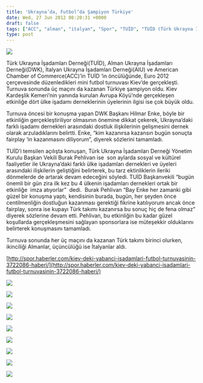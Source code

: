 ```yaml
---
title: 'Ukrayna’da, Futbol’da Şampiyon Türkiye'
date: Wed, 27 Jun 2012 08:20:31 +0000
draft: false
tags: ["ACC", "alman", "italyan", "Spor", "TUİD", "TUİD (Türk Ukrayna İşadamları Derneği)", "Ukrayna Türk toplumu"]
type: post
---
```


![](http://tuid.org.ua/wp-content/uploads/2012/06/IMG_3181.jpg)




Türk Ukrayna İşadamları Derneği(TUİD), Alman Ukrayna İşadamları Derneği(DWK), İtalyan Ukrayna İşadamları Derneği(AIU) ve American Chamber of Commerce(ACC)’in TUİD ‘in öncülüğünde, Euro 2012 çerçevesinde düzenledikleri mini futbol turnuvası Kiev’de gerçekleşti. Turnuva sonunda üç maçını da kazanan Türkiye şampiyon oldu. Kiev Kardeşlik Kemeri’nin yanında kurulan Avrupa Köyü’nde gerçekleşen etkinliğe dört ülke işadamı derneklerinin üyelerinin ilgisi ise çok büyük oldu.




Turnuva öncesi bir konuşma yapan DWK Başkanı Hilmar Enke, böyle bir etkinliğin gerçekleştiriliyor olmasının önemine dikkat çekerek, Ukrayna’daki farklı işadamı dernekleri arasındaki dostluk ilişkilerinin gelişmesini dernek olarak arzuladıklarını belirtti. Enke, “kim kazanırsa kazansın bugün sonuçta fairplay ‘in kazanmasını diliyorum”, diyerek sözlerini tamamladı.




TUİD’i temsilen açılışta konuşan, Türk Ukrayna İşadamları Derneği Yönetim Kurulu Başkan Vekili Burak Pehlivan ise  son aylarda sosyal ve kültürel faaliyetler ile Ukrayna’daki farklı ülke işadamları dernekleri ve üyeleri arasındaki ilişkilerin geliştiğini belirterek, bu tarz ektinliklerin ileriki dönmelerde de artarak devam edeceğini söyledi. TUİD Başkanvekili “bugün önemli bir gün zira ilk kez bu 4 ülkenin işadamları dernekleri ortak bir etkinliğe  imza atıyorlar”  dedi.  Burak Pehlivan “Bay Enke her zamanki gibi güzel bir konuşma yaptı, kendisinin burada, bugün, her şeyden önce centilmenliğin dostluğun kazanması gerektiği fikrine katılıyorum ancak önce fairplay, sonra ise kupayı Türk takımı kazanırsa bu sonuç hiç de fena olmaz” diyerek sözlerine devam etti. Pehlivan, bu etkinliğin bu kadar güzel koşullarda gerçekleşmesini sağlayan sponsorlara ise müteşekkir olduklarını belirterek konuşmasını tamamladı.




Turnuva sonunda her üç maçını da kazanan Türk takımı birinci olurken, ikinciliği Almanlar, üçüncülüğü ise İtalyanlar aldı.




[http://spor.haberler.com/kiev-deki-yabanci-isadamlari-futbol-turnuvasinin-3722086-haberi/](http://spor.haberler.com/kiev-deki-yabanci-isadamlari-futbol-turnuvasinin-3722086-haberi/)


![](https://lh5.googleusercontent.com/-xHySMG9g0y4/T-CHuPhskgI/AAAAAAAAAAg/ta4a1RC7ZJ4/s693/IMG_2260.JPG)

![](https://lh6.googleusercontent.com/-Yn67DFXhXzw/T-CHuSJU2EI/AAAAAAAAAAk/CSY9-Fw_-mw/s693/IMG_2265.JPG)

![](https://lh4.googleusercontent.com/-9Y1laJNpMNw/T-CIFi1JmuI/AAAAAAAAACA/DztKYgYwSkU/s693/IMG_3276.JPG)

![](https://lh3.googleusercontent.com/-6DVHXnv8RSI/T-CH0_qXAKI/AAAAAAAAAA8/Yg1yRMjbFZ4/s693/IMG_2709.JPG)

![](https://lh3.googleusercontent.com/-BJt-NZxX9lk/T-GnXWGKjnI/AAAAAAAAACw/2Zh1M2AZWiI/s758/IMG_2363.JPG)

![](https://lh4.googleusercontent.com/-qLlvSZTLn3w/T-GnXtw24JI/AAAAAAAAAC0/pSVRKoPctvA/s758/IMG_2389.JPG)

![](https://lh6.googleusercontent.com/-RjOKrn0Mhac/T-CIHP_J4HI/AAAAAAAAACE/hGrwrpetZ_E/s693/IMG_3374.JPG)

![](https://lh6.googleusercontent.com/-37ei_WQ4cqA/T-CH7SAAwmI/AAAAAAAAABY/ReG_BdFnuis/s693/IMG_3142.JPG)

![](https://lh4.googleusercontent.com/-6-atrNq-AJQ/T-CIA2KUeeI/AAAAAAAAABw/gv7hb91TKKA/s693/IMG_3258.JPG)